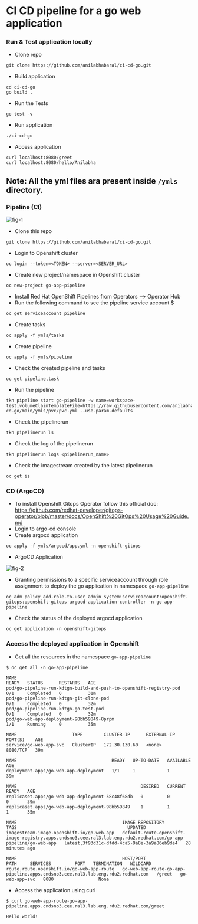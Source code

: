 # CI CD pipeline for a go web application

### Run & Test application locally
- Clone repo
```
git clone https://github.com/anilabhabaral/ci-cd-go.git
```
- Build application
```
cd ci-cd-go
go build .
```
- Run the Tests
```
go test -v 
```
- Run application
```
./ci-cd-go
```
- Access application
```
curl localhost:8080/greet
curl localhost:8080/hello/Anilabha
```
## Note: All the yml files ara present inside `/ymls` directory.

### Pipeline (CI)

![fig-1](https://github.com/anilabhabaral/ci-cd-go/blob/main/screenshot/pipeline.png)


- Clone this repo 
```
git clone https://github.com/anilabhabaral/ci-cd-go.git
```
- Login to Openshift cluster 
```
oc login --token=<TOKEN> --server=<SERVER_URL>
```
- Create new project/namespace in Openshift cluster 
```
oc new-project go-app-pipeline
```
- Install Red Hat OpenShift Pipelines from Operators --> Operator Hub
- Run the following command to see the pipeline service account $
```
oc get serviceaccount pipeline
```

- Create tasks
```
oc apply -f ymls/tasks 
```
- Create pipeline
```
oc apply -f ymls/pipeline 
```
- Check the created pipeline and tasks
```
oc get pipeline,task 
```
- Run the pipeline
```
tkn pipeline start go-pipeline -w name=workspace-test,volumeClaimTemplateFile=https://raw.githubusercontent.com/anilabhabaral/ci-cd-go/main/ymls/pvc/pvc.yml --use-param-defaults
```
- Check the pipelinerun
```
tkn pipelinerun ls
```
- Check the log of the pipelinerun
```
tkn pipelinerun logs <pipelinerun_name>
```
- Check the imagestream created by the latest pipelinerun
```
oc get is
```

### CD (ArgoCD)
- To install Openshift Gitops Operator follow this official doc: https://github.com/redhat-developer/gitops-operator/blob/master/docs/OpenShift%20GitOps%20Usage%20Guide.md
- Login to argo-cd console
- Create argocd application 
```
oc apply -f ymls/argocd/app.yml -n openshift-gitops
```
- ArgoCD Application

![fig-2](https://github.com/anilabhabaral/ci-cd-go/blob/main/screenshot/argo-app.png)

- Granting permissions to a specific serviceaccount through role assignment to deploy the go application in namespace `go-app-pipeline`
```
oc adm policy add-role-to-user admin system:serviceaccount:openshift-gitops:openshift-gitops-argocd-application-controller -n go-app-pipeline
```
- Check the status of the deployed argocd application 
```
oc get application -n openshift-gitops
```

### Access the deployed application in Openshift

- Get all the resources in the namespace `go-app-pipeline`
```
$ oc get all -n go-app-pipeline

NAME                                                                 READY   STATUS      RESTARTS   AGE
pod/go-pipeline-run-kdtgn-build-and-push-to-openshift-registry-pod   0/1     Completed   0          31m
pod/go-pipeline-run-kdtgn-git-clone-pod                              0/1     Completed   0          32m
pod/go-pipeline-run-kdtgn-go-test-pod                                0/1     Completed   0          32m
pod/go-web-app-deployment-98bb59849-8prpm                            1/1     Running     0          35m

NAME                     TYPE        CLUSTER-IP      EXTERNAL-IP   PORT(S)    AGE
service/go-web-app-svc   ClusterIP   172.30.130.60   <none>        8080/TCP   39m

NAME                                    READY   UP-TO-DATE   AVAILABLE   AGE
deployment.apps/go-web-app-deployment   1/1     1            1           39m

NAME                                               DESIRED   CURRENT   READY   AGE
replicaset.apps/go-web-app-deployment-58c48f68db   0         0         0       39m
replicaset.apps/go-web-app-deployment-98bb59849    1         1         1       35m

NAME                                        IMAGE REPOSITORY                                                                                                  TAGS                                          UPDATED
imagestream.image.openshift.io/go-web-app   default-route-openshift-image-registry.apps.cndsno3.cee.ral3.lab.eng.rdu2.redhat.com/go-app-pipeline/go-web-app   latest,3f93d31c-dfdd-4ca5-9a8e-3a9a86eb9de4   28 minutes ago

NAME                                        HOST/PORT                                                                        PATH     SERVICES         PORT   TERMINATION   WILDCARD
route.route.openshift.io/go-web-app-route   go-web-app-route-go-app-pipeline.apps.cndsno3.cee.ral3.lab.eng.rdu2.redhat.com   /greet   go-web-app-svc   8080                 None

```

- Access the application using curl
```
$ curl go-web-app-route-go-app-pipeline.apps.cndsno3.cee.ral3.lab.eng.rdu2.redhat.com/greet 
        
Hello world! 

```
